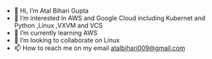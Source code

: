 - 👋 Hi, I’m Atal Bihari Gupta
- 👀 I’m interested in AWS and Google Cloud including Kubernet and Python ,Linux ,VXVM and VCS
- 🌱 I’m currently learning AWS
- 💞️ I’m looking to collaborate on Linux
- 📫 How to reach me on my email atalbihari009@gmail.com

<!---
atal009/atal009 is a ✨ special ✨ repository because its `README.md` (this file) appears on your GitHub profile.
You can click the Preview link to take a look at your changes.
--->
